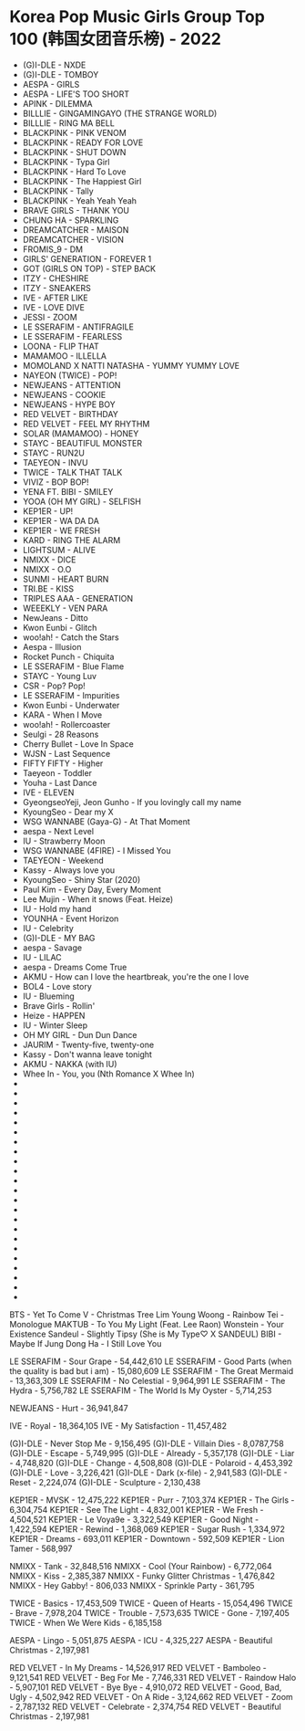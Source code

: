 # Korea Pop Music Girls Group Top 100 (韩国女团音乐榜) - 2022

- (G)I-DLE - NXDE
- (G)I-DLE - TOMBOY
- AESPA - GIRLS
- AESPA - LIFE'S TOO SHORT
- APINK - DILEMMA
- BILLLIE - GINGAMINGAYO (THE STRANGE WORLD)
- BILLLIE - RING MA BELL
- BLACKPINK - PINK VENOM
- BLACKPINK - READY FOR LOVE
- BLACKPINK - SHUT DOWN
- BLACKPINK - Typa Girl
- BLACKPINK - Hard To Love
- BLACKPINK - The Happiest Girl
- BLACKPINK - Tally
- BLACKPINK - Yeah Yeah Yeah
- BRAVE GIRLS - THANK YOU
- CHUNG HA - SPARKLING
- DREAMCATCHER - MAISON
- DREAMCATCHER - VISION
- FROMIS_9 - DM
- GIRLS' GENERATION - FOREVER 1
- GOT (GIRLS ON TOP) - STEP BACK
- ITZY - CHESHIRE
- ITZY - SNEAKERS
- IVE - AFTER LIKE
- IVE - LOVE DIVE
- JESSI - ZOOM
- LE SSERAFIM - ANTIFRAGILE
- LE SSERAFIM - FEARLESS
- LOONA - FLIP THAT
- MAMAMOO - ILLELLA
- MOMOLAND X NATTI NATASHA - YUMMY YUMMY LOVE
- NAYEON (TWICE) - POP!
- NEWJEANS - ATTENTION
- NEWJEANS - COOKIE
- NEWJEANS - HYPE BOY
- RED VELVET - BIRTHDAY
- RED VELVET - FEEL MY RHYTHM
- SOLAR (MAMAMOO) - HONEY
- STAYC - BEAUTIFUL MONSTER
- STAYC - RUN2U
- TAEYEON - INVU
- TWICE - TALK THAT TALK
- VIVIZ - BOP BOP!
- YENA FT. BIBI - SMILEY
- YOOA (OH MY GIRL) - SELFISH
- KEP1ER - UP!
- KEP1ER - WA DA DA
- KEP1ER - WE FRESH
- KARD - RING THE ALARM
- LIGHTSUM - ALIVE
- NMIXX - DICE
- NMIXX - O.O
- SUNMI - HEART BURN
- TRI.BE - KISS
- TRIPLES AAA - GENERATION
- WEEEKLY - VEN PARA
- NewJeans - Ditto
- Kwon Eunbi - Glitch
- woo!ah! - Catch the Stars
- Aespa - Illusion
- Rocket Punch - Chiquita
- LE SSERAFIM - Blue Flame
- STAYC - Young Luv
- CSR - Pop? Pop!
- LE SSERAFIM - Impurities
- Kwon Eunbi - Underwater
- KARA - When I Move
- woo!ah! - Rollercoaster
- Seulgi - 28 Reasons
- Cherry Bullet - Love In Space
- WJSN - Last Sequence
- FIFTY FIFTY - Higher
- Taeyeon - Toddler
- Youha - Last Dance
- IVE - ELEVEN
- GyeongseoYeji, Jeon Gunho - If you lovingly call my name
- KyoungSeo - Dear my X
- WSG WANNABE (Gaya-G) - At That Moment
- aespa - Next Level
- IU - Strawberry Moon
- WSG WANNABE (4FIRE) - I Missed You
- TAEYEON - Weekend
- Kassy - Always love you
- KyoungSeo - Shiny Star (2020)
- Paul Kim - Every Day, Every Moment
- Lee Mujin - When it snows (Feat. Heize)
- IU - Hold my hand
- YOUNHA - Event Horizon
- IU - Celebrity
- (G)I-DLE - MY BAG
- aespa - Savage
- IU - LILAC
- aespa - Dreams Come True
- AKMU - How can I love the heartbreak, you're the one I love
- BOL4 - Love story
- IU - Blueming
- Brave Girls - Rollin'
- Heize - HAPPEN
- IU - Winter Sleep
- OH MY GIRL - Dun Dun Dance
- JAURIM - Twenty-five, twenty-one
- Kassy - Don't wanna leave tonight
- AKMU - NAKKA (with IU)
- Whee In - You, you (Nth Romance X Whee In)
- 
- 
- 
- 
- 
- 
- 
- 
- 
- 
- 
- 
- 
- 
- 
- 
- 
- 
- 
- 
- 
- 
- 
























BTS - Yet To Come
V - Christmas Tree
Lim Young Woong - Rainbow
Tei - Monologue
MAKTUB - To You My Light (Feat. Lee Raon)
Wonstein - Your Existence
Sandeul - Slightly Tipsy (She is My Type♡ X SANDEUL)
BIBI - Maybe If
Jung Dong Ha - I Still Love You








LE SSERAFIM - Sour Grape - 54,442,610
LE SSERAFIM - Good Parts (when the quality is bad but i am) - 15,080,609
LE SSERAFIM - The Great Mermaid - 13,363,309
LE SSERAFIM - No Celestial - 9,964,991
LE SSERAFIM - The Hydra - 5,756,782
LE SSERAFIM - The World Is My Oyster - 5,714,253




NEWJEANS - Hurt - 36,941,847





IVE - Royal - 18,364,105
IVE - My Satisfaction - 11,457,482






(G)I-DLE - Never Stop Me - 9,156,495
(G)I-DLE - Villain Dies - 8,0787,758
(G)I-DLE - Escape - 5,749,995
(G)I-DLE - Already - 5,357,178
(G)I-DLE - Liar - 4,748,820
(G)I-DLE - Change - 4,508,808
(G)I-DLE - Polaroid - 4,453,392
(G)I-DLE - Love - 3,226,421
(G)I-DLE - Dark (x-file) - 2,941,583
(G)I-DLE - Reset - 2,224,074
(G)I-DLE - Sculpture - 2,130,438






KEP1ER - MVSK - 12,475,222
KEP1ER - Purr - 7,103,374
KEP1ER - The Girls - 6,304,754
KEP1ER - See The Light - 4,832,001
KEP1ER - We Fresh - 4,504,521
KEP1ER - Le Voya9e - 3,322,549
KEP1ER - Good Night - 1,422,594
KEP1ER - Rewind - 1,368,069
KEP1ER - Sugar Rush - 1,334,972
KEP1ER - Dreams - 693,011
KEP1ER - Downtown - 592,509
KEP1ER - Lion Tamer - 568,997




NMIXX - Tank - 32,848,516
NMIXX - Cool (Your Rainbow) - 6,772,064
NMIXX - Kiss - 2,385,387
NMIXX - Funky Glitter Christmas - 1,476,842
NMIXX - Hey Gabby! - 806,033
NMIXX - Sprinkle Party - 361,795




TWICE - Basics - 17,453,509
TWICE - Queen of Hearts - 15,054,496
TWICE - Brave - 7,978,204
TWICE - Trouble - 7,573,635
TWICE - Gone - 7,197,405
TWICE - When We Were Kids - 6,185,158






AESPA - Lingo - 5,051,875
AESPA - ICU - 4,325,227
AESPA - Beautiful Christmas - 2,197,981





RED VELVET - In My Dreams - 14,526,917
RED VELVET - Bamboleo - 9,121,541
RED VELVET - Beg For Me - 7,746,331
RED VELVET - Raindow Halo - 5,907,101
RED VELVET - Bye Bye - 4,910,072
RED VELVET - Good, Bad, Ugly - 4,502,942
RED VELVET - On A Ride - 3,124,662
RED VELVET - Zoom - 2,787,132
RED VELVET - Celebrate - 2,374,754
RED VELVET - Beautiful Christmas - 2,197,981
